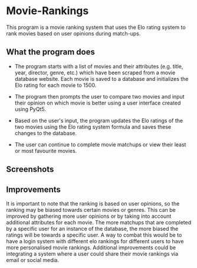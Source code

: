 # Movie-Rankings

This program is a movie ranking system that uses the Elo rating system to rank movies based on user opinions during match-ups.

## What the program does

- The program starts with a list of movies and their attributes (e.g. title, year, director, genre, etc.) which have been scraped from a movie database website. 
Each movie is saved to a database and initializes the Elo rating for each movie to 1500.

- The program then prompts the user to compare two movies and input their opinion on which movie is better using a user interface created using PyQt5.

- Based on the user's input, the program updates the Elo ratings of the two movies using the Elo rating system formula and saves these changes to the database.

- The user can continue to complete movie matchups or view their least or most favourite movies.

## Screenshots

## Improvements

It is important to note that the ranking is based on user opinions, so the ranking may be biased towards certain movies or genres. This can be improved by gathering more user opinions or by taking into account additional attributes for each movie. The more matchups that are completed by a specific user for an instance of the database, the more biased the ratings will be towards a specific user. A way to combat this would be to have a login system with different elo rankings for different users to have more personalised movie rankings. Additional improvements could be integrating a system where a user could share their movie rankings via email or social media.
